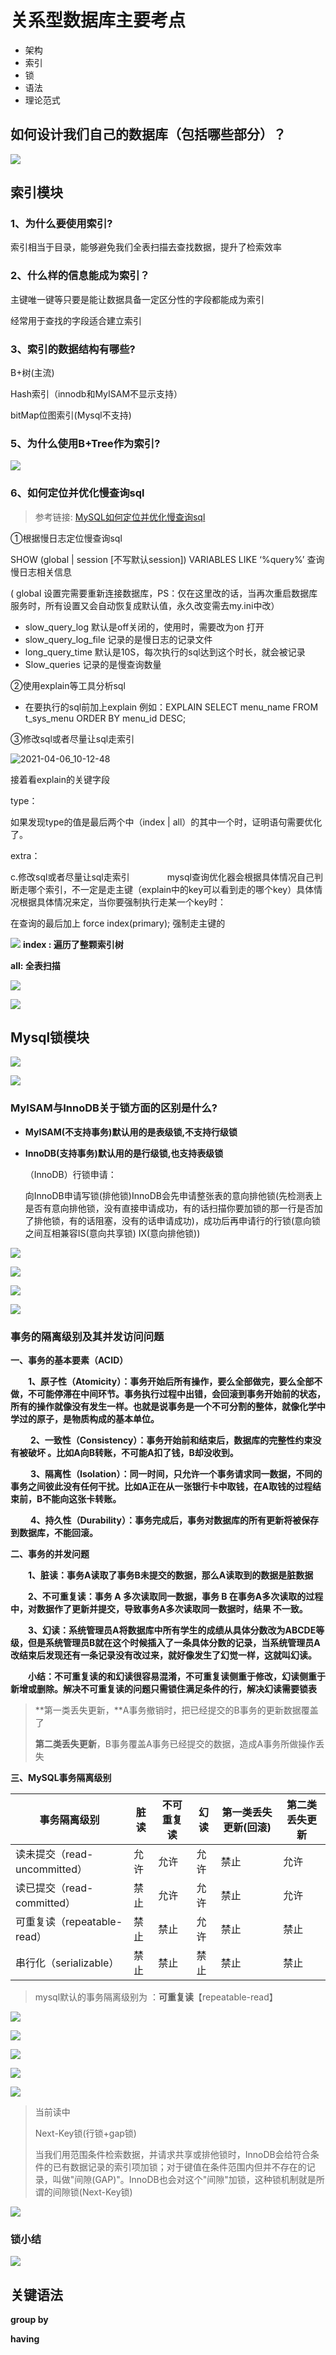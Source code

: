 # 关系型数据库主要考点

- 架构
- 索引
- 锁
- 语法
- 理论范式

## 如何设计我们自己的数据库（包括哪些部分）？

![](assert\2019-08-22_09-46-45.png)

## 索引模块

### 1、为什么要使用索引?

  索引相当于目录，能够避免我们全表扫描去查找数据，提升了检索效率

### 2、什么样的信息能成为索引？

主键唯一键等只要是能让数据具备一定区分性的字段都能成为索引

经常用于查找的字段适合建立索引

### 3、索引的数据结构有哪些?

B+树(主流)

Hash索引（innodb和MyISAM不显示支持）

bitMap位图索引(Mysql不支持)

### 5、为什么使用B+Tree作为索引?

![](assert\2019-08-22_10-45-23.png)

### 6、如何定位并优化慢查询sql

> 参考链接: [MySQL如何定位并优化慢查询sql](https://www.pianshen.com/article/92571677725/)

①根据慢日志定位慢查询sql

 SHOW (global | session [不写默认session])  VARIABLES LIKE ‘%query%’ 查询慢日志相关信息 

( global 设置完需要重新连接数据库，PS：仅在这里改的话，当再次重启数据库服务时，所有设置又会自动恢复成默认值，永久改变需去my.ini中改） 

-  slow_query_log 默认是off关闭的，使用时，需要改为on 打开　　　　　　
-  slow_query_log_file 记录的是慢日志的记录文件
-  long_query_time 默认是10S，每次执行的sql达到这个时长，就会被记录
-  Slow_queries   记录的是慢查询数量 

②使用explain等工具分析sql

-  在要执行的sql前加上explain 例如：EXPLAIN SELECT menu_name FROM t_sys_menu ORDER BY menu_id    DESC; 

③修改sql或者尽量让sql走索引

![2021-04-06_10-12-48](assert\2021-04-06_10-12-48.png)

接着看explain的关键字段

type：

如果发现type的值是最后两个中（index | all）的其中一个时，证明语句需要优化了。

extra：

c.修改sql或者尽量让sql走索引
　　　　mysql查询优化器会根据具体情况自己判断走哪个索引，不一定是走主键（explain中的key可以看到走的哪个key）具体情况根据具体情况来定，当你要强制执行走某一个key时：

在查询的最后加上 force index(primary); 强制走主键的

![](assert\2019-08-22_15-22-27.png)
**index : 遍历了整颗索引树**

**all: 全表扫描**

![](assert\2019-08-22_15-29-56.png)

![](assert\2019-08-22_15-50-09.png)

## Mysql锁模块

![](assert\2019-08-22_15-56-17.png)

![](assert\2019-08-22_16-01-57.png)

### MyISAM与InnoDB关于锁方面的区别是什么?

- **MyISAM(不支持事务)默认用的是表级锁,不支持行级锁**

- **InnoDB(支持事务)默认用的是行级锁,也支持表级锁**

  （InnoDB）行锁申请：

    向InnoDB申请写锁(排他锁)InnoDB会先申请整张表的意向排他锁(先检测表上是否有意向排他锁，没有直接申请成功，有的话扫描你要加锁的那一行是否加了排他锁，有的话阻塞，没有的话申请成功)，成功后再申请行的行锁(意向锁之间互相兼容IS(意向共享锁) IX(意向排他锁))

![](assert\2019-08-22_16-58-27.png)

![](assert\2019-08-22_17-00-53.png)

![](assert\2019-08-22_17-01-45.png)

![](assert\2019-08-22_17-22-41.png)

### 事务的隔离级别及其并发访问问题

**一、事务的基本要素（ACID）**

　　**1、原子性（Atomicity）：事务开始后所有操作，要么全部做完，要么全部不做，不可能停滞在中间环节。事务执行过程中出错，会回滚到事务开始前的状态，所有的操作就像没有发生一样。也就是说事务是一个不可分割的整体，就像化学中学过的原子，是物质构成的基本单位。**

　　 **2、一致性（Consistency）：事务开始前和结束后，数据库的完整性约束没有被破坏 。比如A向B转账，不可能A扣了钱，B却没收到。**

　　 **3、隔离性（Isolation）：同一时间，只允许一个事务请求同一数据，不同的事务之间彼此没有任何干扰。比如A正在从一张银行卡中取钱，在A取钱的过程结束前，B不能向这张卡转账。**

　　 **4、持久性（Durability）：事务完成后，事务对数据库的所有更新将被保存到数据库，不能回滚。**

 

**二、事务的并发问题**

　　**1、脏读：事务A读取了事务B未提交的数据，那么A读取到的数据是脏数据**

　　**2、不可重复读：事务 A 多次读取同一数据，事务 B 在事务A多次读取的过程中，对数据作了更新并提交，导致事务A多次读取同一数据时，结果 不一致。**

　　**3、幻读：系统管理员A将数据库中所有学生的成绩从具体分数改为ABCDE等级，但是系统管理员B就在这个时候插入了一条具体分数的记录，当系统管理员A改结束后发现还有一条记录没有改过来，就好像发生了幻觉一样，这就叫幻读。**

　　**小结：不可重复读的和幻读很容易混淆，不可重复读侧重于修改，幻读侧重于新增或删除。解决不可重复读的问题只需锁住满足条件的行，解决幻读需要锁表** 



> **第一类丢失更新，**A事务撤销时，把已经提交的B事务的更新数据覆盖了
>
> **第二类丢失更新**，B事务覆盖A事务已经提交的数据，造成A事务所做操作丢失

**三、MySQL事务隔离级别**

| 事务隔离级别                 | 脏读 | 不可重复读 | 幻读 | 第一类丢失更新(回滚) | 第二类丢失更新 |
| ---------------------------- | ---- | ---------- | ---- | -------------------- | -------------- |
| 读未提交（read-uncommitted） | 允许 | 允许       | 允许 | 禁止                 | 允许           |
| 读已提交（read-committed）   | 禁止 | 允许       | 允许 | 禁止                 | 允许           |
| 可重复读（repeatable-read）  | 禁止 | 禁止       | 允许 | 禁止                 | 禁止           |
| 串行化（serializable）       | 禁止 | 禁止       | 禁止 | 禁止                 | 禁止           |

> mysql默认的事务隔离级别为 ：**可重复读**【repeatable-read】

![](assert\2019-08-22_20-07-52.png)

![](assert\2019-08-22_20-18-27.png)

![](assert\2019-08-22_21-04-33.png)

![](assert\2019-08-22_21-05-14.png)

![](assert\2019-08-28_09-41-17.png)

> 当前读中
>
> Next-Key锁(行锁+gap锁)
>
> 当我们用范围条件检索数据，并请求共享或排他锁时，InnoDB会给符合条件的已有数据记录的索引项加锁；对于键值在条件范围内但并不存在的记录，叫做"间隙(GAP)"。InnoDB也会对这个"间隙"加锁，这种锁机制就是所谓的间隙锁(Next-Key锁)

![](assert\2019-08-22_20-59-17.png)

### 锁小结

![](assert\2019-08-22_21-07-59.png)

## 关键语法

**group by** 

**having**